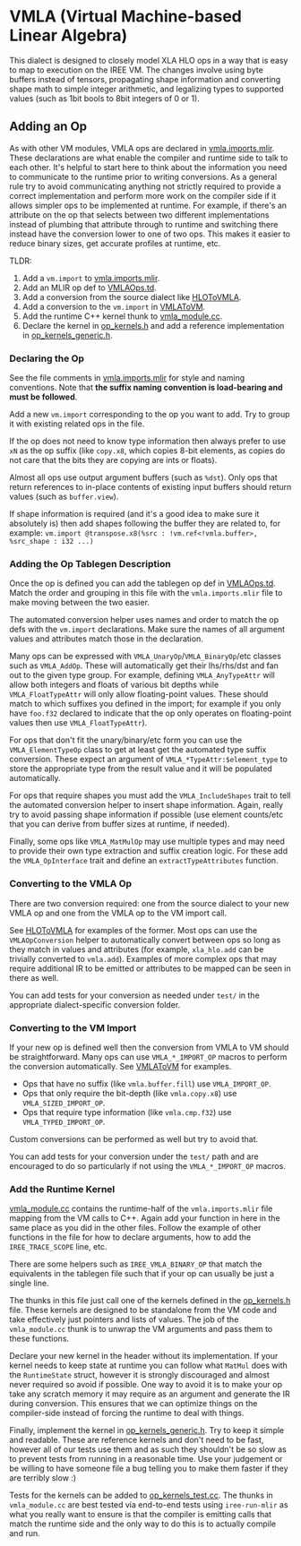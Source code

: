 # VMLA (Virtual Machine-based Linear Algebra)

This dialect is designed to closely model XLA HLO ops in a way that is easy to
map to execution on the IREE VM. The changes involve using byte buffers instead
of tensors, propagating shape information and converting shape math to simple
integer arithmetic, and legalizing types to supported values (such as 1bit bools
to 8bit integers of 0 or 1).

## Adding an Op

As with other VM modules, VMLA ops are declared in
[vmla.imports.mlir](/iree/compiler/Dialect/VMLA/vmla.imports.mlir). These
declarations are what enable the compiler and runtime side to talk to each
other. It's helpful to start here to think about the information you need to
communicate to the runtime prior to writing conversions. As a general rule try
to avoid communicating anything not strictly required to provide a correct
implementation and perform more work on the compiler side if it allows simpler
ops to be implemented at runtime. For example, if there's an attribute on the
op that selects between two different implementations instead of plumbing that
attribute through to runtime and switching there instead have the conversion
lower to one of two ops. This makes it easier to reduce binary sizes, get
accurate profiles at runtime, etc.

TLDR:

1. Add a `vm.import` to [vmla.imports.mlir](/iree/compiler/Dialect/VMLA/vmla.imports.mlir).
2. Add an MLIR op def to [VMLAOps.td](/iree/compiler/Dialect/VMLA/IR/VMLAOps.td).
3. Add a conversion from the source dialect like [HLOToVMLA](/iree/compiler/Dialect/VMLA/Conversion/HLOToVMLA/).
4. Add a conversion to the `vm.import` in [VMLAToVM](/iree/compiler/Dialect/VMLA/Conversion/VMLAToVM/).
5. Add the runtime C++ kernel thunk to [vmla_module.cc](/iree/hal/vmla/vmla_module.cc).
6. Declare the kernel in [op_kernels.h](/iree/hal/vmla/op_kernels.h) and add a reference implementation in [op_kernels_generic.h](/iree/hal/vmla/op_kernels_generic.h).

### Declaring the Op

See the file comments in [vmla.imports.mlir](/iree/compiler/Dialect/VMLA/vmla.imports.mlir)
for style and naming conventions. Note that **the suffix naming convention is
load-bearing and must be followed**.

Add a new `vm.import` corresponding to the op you want to add. Try to group it
with existing related ops in the file.

If the op does not need to know type information then always prefer to use `xN`
as the op suffix (like `copy.x8`, which copies 8-bit elements, as copies do not
care that the bits they are copying are ints or floats).

Almost all ops use output argument buffers (such as `%dst`). Only ops that
return references to in-place contents of existing input buffers should return
values (such as `buffer.view`).

If shape information is required (and it's a good idea to make sure it
absolutely is) then add shapes following the buffer they are related to, for
example:
`vm.import @transpose.x8(%src : !vm.ref<!vmla.buffer>, %src_shape : i32 ...)`

### Adding the Op Tablegen Description

Once the op is defined you can add the tablegen op def in
[VMLAOps.td](/iree/compiler/Dialect/VMLA/IR/VMLAOps.td). Match the order
and grouping in this file with the `vmla.imports.mlir` file to make moving
between the two easier.

The automated conversion helper uses names and order to match the op defs with
the `vm.import` declarations. Make sure the names of all argument values and
attributes match those in the declaration.

Many ops can be expressed with `VMLA_UnaryOp`/`VMLA_BinaryOp`/etc classes such
as `VMLA_AddOp`. These will automatically get their lhs/rhs/dst and fan out to
the given type group. For example, defining `VMLA_AnyTypeAttr` will allow both
integers and floats of various bit depths while `VMLA_FloatTypeAttr` will only
allow floating-point values. These should match to which suffixes you defined
in the import; for example if you only have `foo.f32` declared to indicate that
the op only operates on floating-point values then use `VMLA_FloatTypeAttr`).

For ops that don't fit the unary/binary/etc form you can use the
`VMLA_ElementTypeOp` class to get at least get the automated type suffix
conversion. These expect an argument of `VMLA_*TypeAttr:$element_type` to store
the appropriate type from the result value and it will be populated
automatically.

For ops that require shapes you must add the `VMLA_IncludeShapes` trait to tell
the automated conversion helper to insert shape information. Again, really try
to avoid passing shape information if possible (use element counts/etc that you
can derive from buffer sizes at runtime, if needed).

Finally, some ops like `VMLA_MatMulOp` may use multiple types and may need to
provide their own type extraction and suffix creation logic. For these add the
`VMLA_OpInterface` trait and define an `extractTypeAttributes` function.

### Converting to the VMLA Op

There are two conversion required: one from the source dialect to your new
VMLA op and one from the VMLA op to the VM import call.

See [HLOToVMLA](/iree/compiler/Dialect/VMLA/Conversion/HLOToVMLA/) for
examples of the former. Most ops can use the `VMLAOpConversion` helper to
automatically convert between ops so long as they match in values and
attributes (for example, `xla_hlo.add` can be trivially converted to
`vmla.add`). Examples of more complex ops that may require additional IR to be
emitted or attributes to be mapped can be seen in there as well.

You can add tests for your conversion as needed under `test/` in the appropriate
dialect-specific conversion folder.

### Converting to the VM Import

If your new op is defined well then the conversion from VMLA to VM should be
straightforward. Many ops can use `VMLA_*_IMPORT_OP` macros to perform the
conversion automatically. See [VMLAToVM](/iree/compiler/Dialect/VMLA/Conversion/VMLAToVM/) for examples.

* Ops that have no suffix (like `vmla.buffer.fill`) use `VMLA_IMPORT_OP`.
* Ops that only require the bit-depth (like `vmla.copy.x8`) use `VMLA_SIZED_IMPORT_OP`.
* Ops that require type information (like `vmla.cmp.f32`) use `VMLA_TYPED_IMPORT_OP`.

Custom conversions can be performed as well but try to avoid that.

You can add tests for your conversion under the `test/` path and are encouraged
to do so particularly if not using the `VMLA_*_IMPORT_OP` macros.

### Add the Runtime Kernel

[vmla_module.cc](/iree/hal/vmla/vmla_module.cc) contains the runtime-half
of the `vmla.imports.mlir` file mapping from the VM calls to C++. Again add your
function in here in the same place as you did in the other files. Follow the
example of other functions in the file for how to declare arguments, how to
add the `IREE_TRACE_SCOPE` line, etc.

There are some helpers such as `IREE_VMLA_BINARY_OP` that match the equivalents
in the tablegen file such that if your op can usually be just a single line.

The thunks in this file just call one of the kernels defined in the
[op_kernels.h](/iree/hal/vmla/op_kernels.h) file. These kernels are
designed to be standalone from the VM code and take effectively just pointers
and lists of values. The job of the `vmla_module.cc` thunk is to unwrap the VM
arguments and pass them to these functions.

Declare your new kernel in the header without its implementation. If your kernel
needs to keep state at runtime you can follow what `MatMul` does with the
`RuntimeState` struct, however it is strongly discouraged and almost never
required so avoid if possible. One way to avoid it is to make your op take any
scratch memory it may require as an argument and generate the IR during
conversion. This ensures that we can optimize things on the compiler-side
instead of forcing the runtime to deal with things.

Finally, implement the kernel in
[op_kernels_generic.h](/iree/hal/vmla/op_kernels_generic.h). Try to keep it
simple and readable. These are reference kernels and don't need to be fast,
however all of our tests use them and as such they shouldn't be so slow as to
prevent tests from running in a reasonable time. Use your judgement or be
willing to have someone file a bug telling you to make them faster if they are
terribly slow :)

Tests for the kernels can be added to [op_kernels_test.cc](/iree/hal/vmla/op_kernels_test.cc).
The thunks in `vmla_module.cc` are best tested via end-to-end tests using
`iree-run-mlir` as what you really want to ensure is that the compiler is
emitting calls that match the runtime side and the only way to do this is to
actually compile and run.
